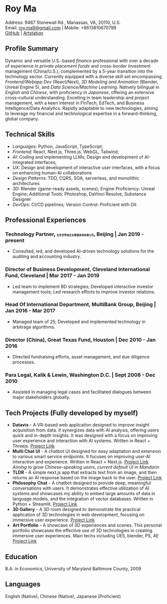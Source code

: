 # Roy Ma

Address: 9467 Stonewall Rd., Manassas, VA, 20110, U.S.  
Email: [roy.ma9@gmail.com](roy.ma9@gmail.com) | Mobile: +8613810670799  
[GitHub](https://github.com/Creative-Ataraxia/Creative-Journey) | [Artstation](https://www.artstation.com/creative_ataraxia)  



## Profile Summary

Dynamic and versatile U.S.-based *finance* professional with over a decade of experience in *private placement funds* and cross-border investment management (China/U.S.), complemented by a 5-year transition into the technology sector. Currently equipped with a diverse skill set encompassing *Frontend/Webapp Dev* (React/Next), *3D Modeling and Animation* (Blender, Unreal Engine 5), and *Data Science/Machine Learning*. Natively bilingual in *English* and *Chinese*, with proficiency in *Japanese*, offering an extensive cross-cultural understanding. Excelling in team leadership and project management, with a keen interest in FinTech, EdTech, and Business Intelligence/Data Analytics. Rapidly adaptable to new technologies, aiming to leverage my financial and technological expertise in a forward-thinking, global company.



## Technical Skills

- *Languages:* Python, JavaScript, TypeScript;
- *Frontend:* React, Next.js, Three.js, WebGL, Tailwind;
- *AI:* Coding and implementing LLMs; Design and development of AI-integrated interfaces;
- *UX:* Design and development of interactive user interfaces, with a focus on enhancing human-AI collaborations
- *Design Patterns:* TDD, CQRS, SOA, serverless, and monolithic architectures
- *3D:* Blender (game-ready assets, scenes); Engine Proficiency: Unreal Engine; Additional Tools: Photoshop, DaVinci Resolve, Substance Designer
- *DevOps:* CI/CD pipelines; Version Control: Proficient with Git



## Professional Experiences

### Technology Partner, <span style="font-size: 8;">北京世界线企业管理咨询有限公司</span>, Beijing | Jan 2019 - present
- Consulted, led, and developed AI-driven technology solutions for the auditing and accounting industry.

### Director of Business Development, Cleveland International Fund, Cleveland | Mar 2017 - Jan 2019  
- Led team to implement BD strategies; Developed interactive investor management tools; Led research efforts to improve investor relations.

### Head Of International Department, MultiBank Group, Beijing | Jan 2016 - Mar 2017  
- Managed team of 25; Developed and implemented technology in arbitrage algorithms.

### Director (China), Great Texas Fund, Houston | Dec 2010 - Jan 2016  
- Directed fundraising efforts, asset management, and due diligence processes.

### Para Legal, Kalik & Lewin, Washington D.C. | Sept 2008 - Dec 2010  
- Assisted in managing legal cases and facilitated dialogues between major stakeholders globally.



## Tech Projects (Fully developed by myself)

- **Datavis** - A VR-based web application designed to improve insight acquisition from data. It synergizes data with AI analysis, offering users quick and in-depth insights. It was designed with a focus on improving user experience and interaction with AI systems. Written in React + Threejs. [Project Link](https://datavis-one.vercel.app)  
- **Multi Chat UI** - A chatbot UI designed for easy adaptation and extension to various smart service endpoints. It focuses on improving user-AI interaction and experience. Written in React + Next.js. [Project Link](https://chatbot-compilation.vercel.app) *Aiming to grow Chinese-speaking users, current default UI in Mandarin*  
- **TLDR** - A simple next.js app that extracts text from an image, and then returns an AI response based on the image back to the user. [Project Link](https://tldr-aibot.vercel.app)  
- **Philosophy Chat** - A chatbot designed to provide deep, meaningful conversations with users. It demonstrates effective utilization of AI systems and showcases my ability to embed large amounts of data in language models, and the integration of vector databases. Written in Python + Streamlit. [Project Link](https://philosophy-chat.streamlit.app)  
- **3D Gallery** - A 3D room designed to demonstrate the practical application of 3D technologies in web development, focusing on immersive user experience. [Project Link](https://creative-ataraxia.github.io)  
- **Art Portfolio** - A showcase of 3D experiences and scenes. This personal portfolio showcases the effective use of 3D technologies in creating immersive user experiences. Main techs including UE5, blender, PS, AE [Project Link](https://creative_ataraxia.artstation.com)  



## Education
B.A. in Economics, University of Maryland Baltimore County, 2009



## Languages
English (Native), Chinese (Native), Japanese (Proficient)
